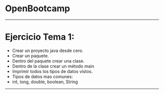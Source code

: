 # OpenBootcamp

___
# Ejercicio Tema 1:
* Crear un proyecto java desde cero.
* Crear un paquete.
* Dentro del paquete crear una clase.
* Dentro de la clase crear un método main
* Imprimir todos los tipos de datos vistos.
* Tipos de datos mas comunes:
* int, long, double, boolean, String

___